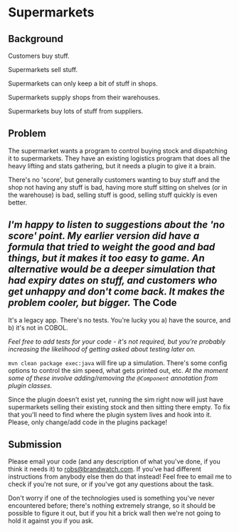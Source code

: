 Supermarkets
============
Background
----------
Customers buy stuff.

Supermarkets sell stuff.

Supermarkets can only keep a bit of stuff in shops.

Supermarkets supply shops from their warehouses.

Supermarkets buy lots of stuff from suppliers.

Problem
-------
The supermarket wants a program to control buying stock and dispatching it to supermarkets. They have an existing
logistics program that does all the heavy lifting and stats gathering, but it needs a plugin to give it a brain.

There's no 'score', but generally customers wanting to buy stuff and the shop not having any stuff is bad, having more 
stuff sitting on shelves (or in the warehouse) is bad, selling stuff is good, selling stuff quickly is even better.

_I'm happy to listen to suggestions about the 'no score' point. My earlier version did have a formula that tried to 
weight the good and bad things, but it makes it too easy to game. An alternative would be a deeper simulation that 
had expiry dates on stuff, and customers who get unhappy and don't come back. It makes the problem cooler, but bigger._
The Code
--------
It's a legacy app. There's no tests. You're lucky you a) have the source, and b) it's not in COBOL.

_Feel free to add tests for your code - it's not required, but you're probably increasing the likelihood of getting
asked about testing later on._

`mvn clean package exec:java` will fire up a simulation. There's some config options to control the sim speed, 
what gets printed out, etc. _At the moment some of these involve adding/removing the `@Component` annotation from 
plugin classes._

Since the plugin doesn't exist yet, running the sim right now will just have supermarkets 
selling their existing stock and then sitting there empty. To fix that you'll need to find where the plugin system 
lives and hook into it. Please, only change/add code in the plugins package!

Submission
----------
Please email your code (and any description of what you've done, if you think it needs it) to robs@brandwatch.com.
If you've had different instructions from anybody else then do that instead! Feel free to email me to check if
you're not sure, or if you've got any questions about the task.

Don't worry if one of the technologies used is something you've never encountered before; there's nothing extremely
strange, so it should be possible to figure it out, but if you hit a brick wall then we're not going to hold it against
you if you ask.